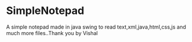 # SimpleNotepad
A simple notepad made in java swing to read text,xml,java,html,css,js and much more files..Thank you by Vishal
